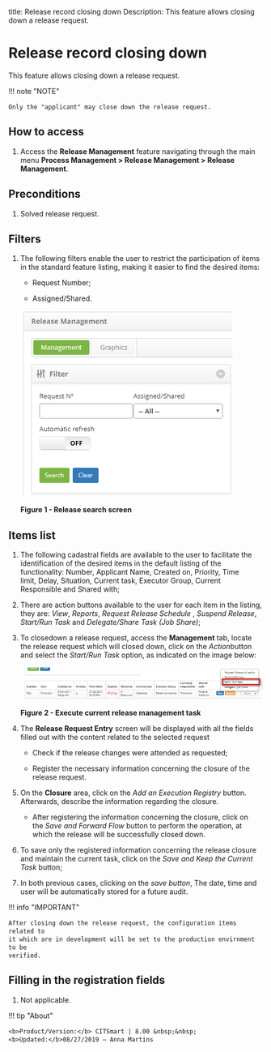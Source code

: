 title: Release record closing down
Description: This feature allows closing down a release request.

# Release record closing down

This feature allows closing down a release request.

!!! note "NOTE"

    Only the "applicant" may close down the release request.

How to access
------------

1.  Access the **Release Management** feature navigating through the main
    menu **Process Management > Release Management > Release
    Management**.

Preconditions
------------

1.  Solved release request.

Filters
------

1.  The following filters enable the user to restrict the participation of items
    in the standard feature listing, making it easier to find the desired items:

    - Request Number;

    - Assigned/Shared.

    ![figure](images/closure-1.png)

    **Figure 1 - Release search screen**

Items list
---------

1.  The following cadastral fields are available to the user to facilitate the
    identification of the desired items in the default listing of the
    functionality: Number, Applicant Name, Created on, Priority, Time
    limit, Delay, Situation, Current task, Executor Group, Current
    Responsible and Shared with;

2.  There are action buttons available to the user for each item in the listing,
    they are: *View*, *Reports*, *Request Release Schedule* , *Suspend
    Release*, *Start/Run Task* and *Delegate/Share Task (Job Share)*;

3.  To closedown a release request, access the **Management** tab, locate the
    release request which will closed down, click on the *Action*button and
    select the *Start/Run Task* option, as indicated on the image below:

    ![figure](images/closure-2.png)
   
    **Figure 2 - Execute current release management task**

4.  The **Release Request Entry** screen will be displayed with all the fields
    filled out with the content related to the selected request

    -   Check if the release changes were attended as requested;

    -   Register the necessary information concerning the closure of the release
    request.

5.  On the **Closure** area, click on the *Add an Execution Registry* button.
    Afterwards, describe the information regarding the closure.

    -   After registering the information concerning the closure, click on the *Save
    and Forward Flow* button to perform the operation, at which the release will
    be successfully closed down.

6.  To save only the registered information concerning the release closure and
    maintain the current task, click on the *Save and Keep the Current
    Task* button;

7.  In both previous cases, clicking on the *save button*, The date, time and
    user will be automatically stored for a future audit.

!!! info "IMPORTANT"

    After closing down the release request, the configuration items related to
    it which are in development will be set to the production envirnment to be
    verified.

Filling in the registration fields
--------------------------------

1.  Not applicable.


!!! tip "About"

    <b>Product/Version:</b> CITSmart | 8.00 &nbsp;&nbsp;
    <b>Updated:</b>08/27/2019 – Anna Martins
